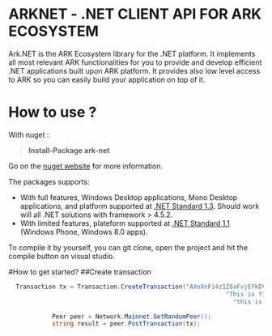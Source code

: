 # ARKNET - .NET CLIENT API FOR ARK ECOSYSTEM

Ark.NET is the ARK Ecosystem library for the .NET platform. It implements all most relevant ARK functionalities for you to provide and develop efficient .NET applications built upon ARK platform. It provides also low level access to ARK so you can easily build your application on top of it. 

# How to use ?
With nuget :
>**Install-Package ark-net** 

Go on the [nuget website](https://www.nuget.org/packages/ark.net/) for more information.

The packages supports:

* With full features, Windows Desktop applications, Mono Desktop applications, and platform supported at [.NET Standard 1.3](https://docs.microsoft.com/en-us/dotnet/articles/standard/library). Should work will all .NET solutions with framework > 4.5.2.
* With limited features, plateform supported at [.NET Standard 1.1](https://docs.microsoft.com/en-us/dotnet/articles/standard/library) (Windows Phone, Windows 8.0 apps).

To compile it by yourself, you can git clone, open the project and hit the compile button on visual studio.

#How to get started? 
##Create transaction

```c#
  Transaction tx = Transaction.CreateTransaction("AXoXnFi4z1Z6aFvjEYkDVCtBGW2PaRiM25",                                                              133380000000,
                                                            "This is first transaction from ARK-NET",
                                                              "this is a top secret passphrase");

            Peer peer = Network.Mainnet.GetRandomPeer();
            string result = peer.PostTransaction(tx);
            

```




